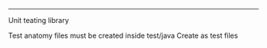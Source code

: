 
---

Unit teating library

Test anatomy files must be created inside test/java
Create as test files

